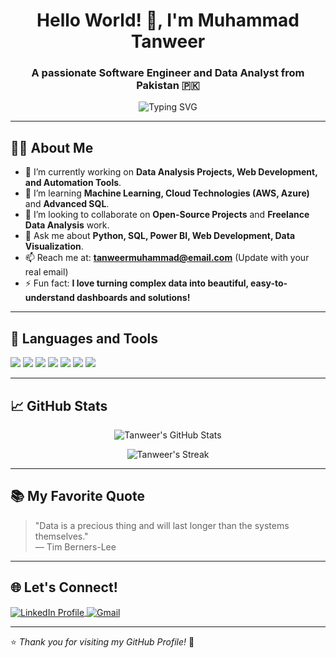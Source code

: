 <h1 align="center">Hello World! 👋, I'm Muhammad Tanweer</h1>
<h3 align="center">A passionate Software Engineer and Data Analyst from Pakistan 🇵🇰</h3>

<p align="center">
  <img src="https://readme-typing-svg.herokuapp.com?font=Fira+Code&size=25&pause=1000&center=true&width=435&lines=Software+Engineer;Data+Analyst;Problem+Solver;Tech+Enthusiast+%F0%9F%94%8E;Always+Learning+%F0%9F%93%9A" alt="Typing SVG" />
</p>

---

## 👨‍💻 About Me

- 🔭 I’m currently working on **Data Analysis Projects, Web Development, and Automation Tools**.
- 🌱 I’m learning **Machine Learning, Cloud Technologies (AWS, Azure)** and **Advanced SQL**.
- 👯 I’m looking to collaborate on **Open-Source Projects** and **Freelance Data Analysis** work.
- 💬 Ask me about **Python, SQL, Power BI, Web Development, Data Visualization**.
- 📫 Reach me at: **tanweermuhammad@email.com** (Update with your real email)
- ⚡ Fun fact: **I love turning complex data into beautiful, easy-to-understand dashboards and solutions!**

---

## 🚀 Languages and Tools

<p align="left">
  <img src="https://img.shields.io/badge/Python-3776AB?style=for-the-badge&logo=python&logoColor=white"/>
  <img src="https://img.shields.io/badge/SQL-003B57?style=for-the-badge&logo=postgresql&logoColor=white"/>
  <img src="https://img.shields.io/badge/PowerBI-F2C811?style=for-the-badge&logo=powerbi&logoColor=black"/>
  <img src="https://img.shields.io/badge/HTML5-E34F26?style=for-the-badge&logo=html5&logoColor=white"/>
  <img src="https://img.shields.io/badge/CSS3-1572B6?style=for-the-badge&logo=css3&logoColor=white"/>
  <img src="https://img.shields.io/badge/JavaScript-323330?style=for-the-badge&logo=javascript&logoColor=F7DF1E"/>
  <img src="https://img.shields.io/badge/Excel-217346?style=for-the-badge&logo=microsoft-excel&logoColor=white"/>
</p>

---

## 📈 GitHub Stats

<p align="center">
  <img src="https://github-readme-stats.vercel.app/api?username=YOUR_GITHUB_USERNAME&show_icons=true&theme=radical" alt="Tanweer's GitHub Stats" />
</p>

<p align="center">
  <img src="https://github-readme-streak-stats.herokuapp.com/?user=YOUR_GITHUB_USERNAME&theme=radical" alt="Tanweer's Streak" />
</p>

---

## 📚 My Favorite Quote

> "Data is a precious thing and will last longer than the systems themselves."  
> — Tim Berners-Lee

---

## 🌐 Let's Connect!

<p align="left">
  <a href="https://linkedin.com/in/YOUR_LINKEDIN_USERNAME" target="blank">
    <img align="center" src="https://img.shields.io/badge/LinkedIn-0077B5?style=for-the-badge&logo=linkedin&logoColor=white" alt="LinkedIn Profile" />
  </a>
  <a href="mailto:YOUR_EMAIL_ADDRESS" target="blank">
    <img align="center" src="https://img.shields.io/badge/Gmail-D14836?style=for-the-badge&logo=gmail&logoColor=white" alt="Gmail" />
  </a>
</p>

---

⭐️ *Thank you for visiting my GitHub Profile!* 🌟

